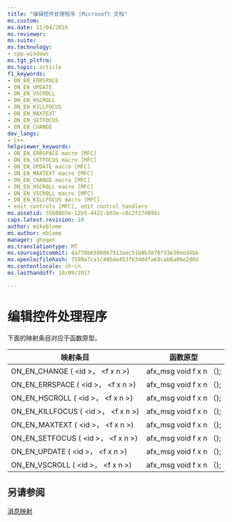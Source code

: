 ```yaml
---
title: "编辑控件处理程序 |Microsoft 文档"
ms.custom: 
ms.date: 11/04/2016
ms.reviewer: 
ms.suite: 
ms.technology:
- cpp-windows
ms.tgt_pltfrm: 
ms.topic: article
f1_keywords:
- ON_EN_ERRSPACE
- ON_EN_UPDATE
- ON_EN_VSCROLL
- ON_EN_HSCROLL
- ON_EN_KILLFOCUS
- ON_EN_MAXTEXT
- ON_EN_SETFOCUS
- ON_EN_CHANGE
dev_langs:
- C++
helpviewer_keywords:
- ON_EN_ERRSPACE macro [MFC]
- ON_EN_SETFOCUS macro [MFC]
- ON_EN_UPDATE macro [MFC]
- ON_EN_MAXTEXT macro [MFC]
- ON_EN_CHANGE macro [MFC]
- ON_EN_HSCROLL macro [MFC]
- ON_EN_VSCROLL macro [MFC]
- ON_EN_KILLFOCUS macro [MFC]
- edit controls [MFC], edit control handlers
ms.assetid: 55b88b5e-12b5-4422-b03e-c8c2f27d095c
caps.latest.revision: 10
author: mikeblome
ms.author: mblome
manager: ghogen
ms.translationtype: MT
ms.sourcegitcommit: 4a770b6508067913aec51b8b3878f33e30eed4bb
ms.openlocfilehash: 7599a7ca1c486de453fb3404fa69cab8a09e2d0d
ms.contentlocale: zh-cn
ms.lasthandoff: 10/09/2017

---
```

# <a name="edit-control-handlers"></a>编辑控件处理程序
下面的映射条目对应于函数原型。  
  
|映射条目|函数原型|  
|---------------|------------------------|  
|ON_EN_CHANGE ( \<id >， \<f x n >)|afx_msg void f x n （);|  
|ON_EN_ERRSPACE ( \<id >， \<f x n >)|afx_msg void f x n （);|  
|ON_EN_HSCROLL ( \<id >， \<f x n >)|afx_msg void f x n （);|  
|ON_EN_KILLFOCUS ( \<id >， \<f x n >)|afx_msg void f x n （);|  
|ON_EN_MAXTEXT ( \<id >， \<f x n >)|afx_msg void f x n （);|  
|ON_EN_SETFOCUS ( \<id >， \<f x n >)|afx_msg void f x n （);|  
|ON_EN_UPDATE ( \<id >， \<f x n >)|afx_msg void f x n （);|  
|ON_EN_VSCROLL ( \<id >， \<f x n >)|afx_msg void f x n （);|  
  
## <a name="see-also"></a>另请参阅  
 [消息映射](../../mfc/reference/message-maps-mfc.md)


